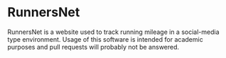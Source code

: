# RunnersNet
RunnersNet is a website used to track running mileage in a social-media type environment. 
Usage of this software is intended for academic purposes and pull requests will probably not be answered.
